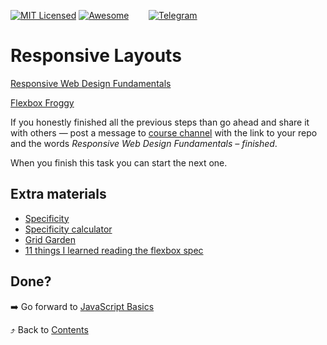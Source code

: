 [![MIT Licensed][icon-mit]][license]
[![Awesome][icon-awesome]][awesome]
&nbsp;&nbsp;&nbsp;&nbsp;&nbsp;&nbsp;
[![Telegram][icon-chat]][chat]

# Responsive Layouts

[Responsive Web Design Fundamentals](https://www.udacity.com/course/responsive-web-design-fundamentals--ud893)

[Flexbox Froggy](http://flexboxfroggy.com/)

If you honestly finished all the previous steps than go ahead and share it with
others — post a message to [course channel][chat] with the link to your repo
and the words _Responsive Web Design Fundamentals – finished_.

When you finish this task you can start the next one.

## Extra materials

- [Specificity](https://developer.mozilla.org/uk/docs/Web/CSS/Specificity)
- [Specificity calculator](https://specificity.keegan.st/)
- [Grid Garden](http://cssgridgarden.com/)
- [11 things I learned reading the flexbox spec](https://hackernoon.com/11-things-i-learned-reading-the-flexbox-spec-5f0c799c776b)

## Done?

➡️ Go forward to [JavaScript Basics](js-basics.md)

⤴️ Back to [Contents](../contents.md)


[icon-chat]: https://img.shields.io/badge/chat-on%20telegram-blue.svg
[icon-mit]: https://img.shields.io/badge/license-MIT-blue.svg
[icon-awesome]: https://cdn.rawgit.com/sindresorhus/awesome/d7305f38d29fed78fa85652e3a63e154dd8e8829/media/badge.svg

[license]: https://github.com/Kottans/web/blob/master/LICENSE.md
[awesome]: https://github.com/sindresorhus/awesome#front-end-development
[chat]: https://t.me/joinchat/CX8EF1JmLm9IM6J6oy2U7Q

